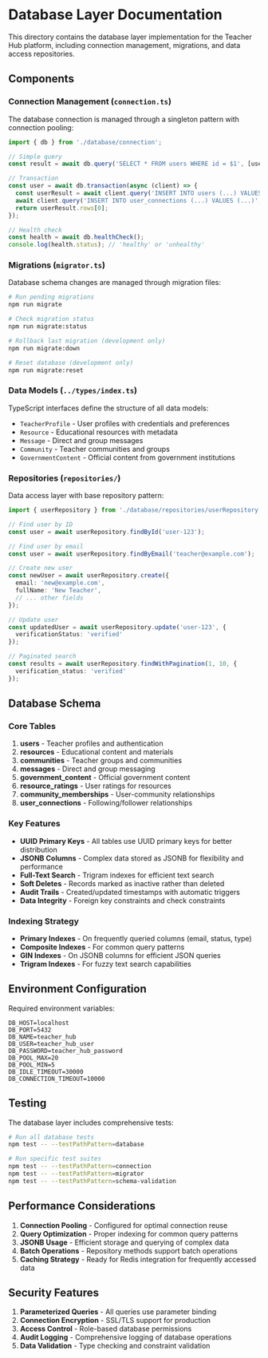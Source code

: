 # Database Layer Documentation

This directory contains the database layer implementation for the Teacher Hub platform, including connection management, migrations, and data access repositories.

## Components

### Connection Management (`connection.ts`)

The database connection is managed through a singleton pattern with connection pooling:

```typescript
import { db } from './database/connection';

// Simple query
const result = await db.query('SELECT * FROM users WHERE id = $1', [userId]);

// Transaction
const user = await db.transaction(async (client) => {
  const userResult = await client.query('INSERT INTO users (...) VALUES (...) RETURNING *', [...]);
  await client.query('INSERT INTO user_connections (...) VALUES (...)', [...]);
  return userResult.rows[0];
});

// Health check
const health = await db.healthCheck();
console.log(health.status); // 'healthy' or 'unhealthy'
```

### Migrations (`migrator.ts`)

Database schema changes are managed through migration files:

```bash
# Run pending migrations
npm run migrate

# Check migration status
npm run migrate:status

# Rollback last migration (development only)
npm run migrate:down

# Reset database (development only)
npm run migrate:reset
```

### Data Models (`../types/index.ts`)

TypeScript interfaces define the structure of all data models:

- `TeacherProfile` - User profiles with credentials and preferences
- `Resource` - Educational resources with metadata
- `Message` - Direct and group messages
- `Community` - Teacher communities and groups
- `GovernmentContent` - Official content from government institutions

### Repositories (`repositories/`)

Data access layer with base repository pattern:

```typescript
import { userRepository } from './database/repositories/userRepository';

// Find user by ID
const user = await userRepository.findById('user-123');

// Find user by email
const user = await userRepository.findByEmail('teacher@example.com');

// Create new user
const newUser = await userRepository.create({
  email: 'new@example.com',
  fullName: 'New Teacher',
  // ... other fields
});

// Update user
const updatedUser = await userRepository.update('user-123', {
  verificationStatus: 'verified'
});

// Paginated search
const results = await userRepository.findWithPagination(1, 10, {
  verification_status: 'verified'
});
```

## Database Schema

### Core Tables

1. **users** - Teacher profiles and authentication
2. **resources** - Educational content and materials
3. **communities** - Teacher groups and communities
4. **messages** - Direct and group messaging
5. **government_content** - Official government content
6. **resource_ratings** - User ratings for resources
7. **community_memberships** - User-community relationships
8. **user_connections** - Following/follower relationships

### Key Features

- **UUID Primary Keys** - All tables use UUID primary keys for better distribution
- **JSONB Columns** - Complex data stored as JSONB for flexibility and performance
- **Full-Text Search** - Trigram indexes for efficient text search
- **Soft Deletes** - Records marked as inactive rather than deleted
- **Audit Trails** - Created/updated timestamps with automatic triggers
- **Data Integrity** - Foreign key constraints and check constraints

### Indexing Strategy

- **Primary Indexes** - On frequently queried columns (email, status, type)
- **Composite Indexes** - For common query patterns
- **GIN Indexes** - On JSONB columns for efficient JSON queries
- **Trigram Indexes** - For fuzzy text search capabilities

## Environment Configuration

Required environment variables:

```env
DB_HOST=localhost
DB_PORT=5432
DB_NAME=teacher_hub
DB_USER=teacher_hub_user
DB_PASSWORD=teacher_hub_password
DB_POOL_MAX=20
DB_POOL_MIN=5
DB_IDLE_TIMEOUT=30000
DB_CONNECTION_TIMEOUT=10000
```

## Testing

The database layer includes comprehensive tests:

```bash
# Run all database tests
npm test -- --testPathPattern=database

# Run specific test suites
npm test -- --testPathPattern=connection
npm test -- --testPathPattern=migrator
npm test -- --testPathPattern=schema-validation
```

## Performance Considerations

1. **Connection Pooling** - Configured for optimal connection reuse
2. **Query Optimization** - Proper indexing for common query patterns
3. **JSONB Usage** - Efficient storage and querying of complex data
4. **Batch Operations** - Repository methods support batch operations
5. **Caching Strategy** - Ready for Redis integration for frequently accessed data

## Security Features

1. **Parameterized Queries** - All queries use parameter binding
2. **Connection Encryption** - SSL/TLS support for production
3. **Access Control** - Role-based database permissions
4. **Audit Logging** - Comprehensive logging of database operations
5. **Data Validation** - Type checking and constraint validation